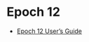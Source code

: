 # Epoch 12
- [Epoch 12 User’s Guide](https://teaproject.medium.com/tea-projects-epoch-12-launch-1c1790621bba)